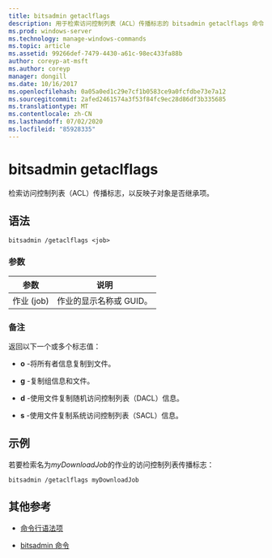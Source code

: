 ```yaml
---
title: bitsadmin getaclflags
description: 用于检索访问控制列表（ACL）传播标志的 bitsadmin getaclflags 命令的参考文章。
ms.prod: windows-server
ms.technology: manage-windows-commands
ms.topic: article
ms.assetid: 99266def-7479-4430-a61c-98ec433fa88b
author: coreyp-at-msft
ms.author: coreyp
manager: dongill
ms.date: 10/16/2017
ms.openlocfilehash: 0a05a0ed1c29e7cf1b0583ce9a0fcfdbe73e7a12
ms.sourcegitcommit: 2afed2461574a3f53f84fc9ec28d86df3b335685
ms.translationtype: MT
ms.contentlocale: zh-CN
ms.lasthandoff: 07/02/2020
ms.locfileid: "85928335"
---
```

# <a name="bitsadmin-getaclflags"></a>bitsadmin getaclflags

检索访问控制列表（ACL）传播标志，以反映子对象是否继承项。

## <a name="syntax"></a>语法

```
bitsadmin /getaclflags <job>
```

### <a name="parameters"></a>参数

| 参数 | 说明 |
| --------- | ----------- |
| 作业 (job) | 作业的显示名称或 GUID。 |

### <a name="remarks"></a>备注

返回以下一个或多个标志值：

- **o** -将所有者信息复制到文件。

- **g** -复制组信息和文件。

- **d** -使用文件复制随机访问控制列表（DACL）信息。

- **s** -使用文件复制系统访问控制列表（SACL）信息。

## <a name="examples"></a>示例

若要检索名为*myDownloadJob*的作业的访问控制列表传播标志：

```
bitsadmin /getaclflags myDownloadJob
```

## <a name="additional-references"></a>其他参考

- [命令行语法项](command-line-syntax-key.md)

- [bitsadmin 命令](bitsadmin.md)
